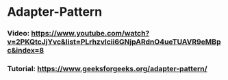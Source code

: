 # Adapter-Pattern

### Video: https://www.youtube.com/watch?v=2PKQtcJjYvc&list=PLrhzvIcii6GNjpARdnO4ueTUAVR9eMBpc&index=8

### Tutorial: https://www.geeksforgeeks.org/adapter-pattern/
